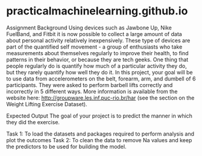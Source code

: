 # practicalmachinelearning.github.io

Assignment Background
Using devices such as Jawbone Up, Nike FuelBand, and Fitbit it is now possible to collect a large amount of data about personal 
activity relatively inexpensively. These type of devices are part of the quantified self movement - a group of enthusiasts who take
measurements about themselves regularly to improve their health, to find patterns in their behavior, or because they are tech geeks. 
One thing that people regularly do is quantify how much of a particular activity they do, but they rarely quantify how well they do it.
In this project, your goal will be to use data from accelerometers on the belt, forearm, arm, and dumbell of 6 participants. 
They were asked to perform barbell lifts correctly and incorrectly in 5 different ways. More information is available from the website 
here: http://groupware.les.inf.puc-rio.br/har (see the section on the Weight Lifting Exercise Dataset).


Expected Output
The goal of your project is to predict the manner in which they did the exercise. 

Task 1: To load the datasets and packages required to perform analysis and plot the outcomes
Task 2: To clean the data to remove Na values and keep the predictors to be  used for building the model. 

